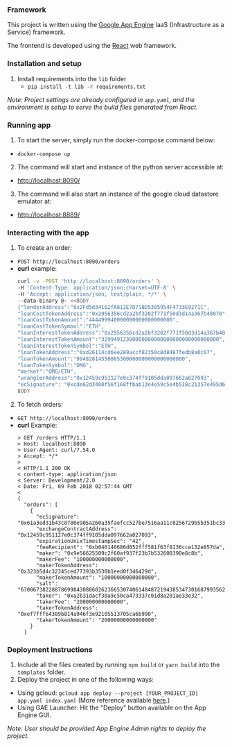 ### Framework

This project is written using the [Google App Engine](https://cloud.google.com/appengine) IaaS (Infrastructure as a Service) framework.

The frontend is developed using the [React](https://github.com/facebookincubator/create-react-app) web framework.

### Installation and setup

1. Install requirements into the `lib` folder
   * `pip install -t lib -r requirements.txt`

<i>Note: Project settings are already configured in `app.yaml`, and the environment is setup to serve the build files generated from React.</i>

### Running app
1. To start the server, simply run the docker-compose command below:
  * `docker-compose up`
2. The command will start and instance of the python server accessible at:
  * [http://localhost:8090/](http://localhost:8090/)
3. The command will also start an instance of the google cloud datastore emulator at:
  * [http://localhost:8889/](http://localhost:8889/)

### Interacting with the app
1. To create an order:
  * `POST http://localhost:8090/orders`
  * **curl** example:
    ```bash
    curl -v -POST 'http://localhost:8090/orders' \
    -H 'Content-Type: application/json;charset=UTF-8' \
    -H 'Accept: application/json, text/plain, */*' \
    --data-binary @- <<BODY
    {"lenderAddress":"0x2Fd5d34162fA812E7D71BD5305954F4733E9271C",
    "loanCostTokenAddress":"0x2956356cd2a2bf3202f771f50d3d14a367b48070",
    "loanCostTokenAmount":"444499940000000000000000000",
    "loanCostTokenSymbol":"ETH",
    "loanInterestTokenAddress":"0x2956356cd2a2bf3202f771f50d3d14a367b48070",
    "loanInterestTokenAmount":"32994912300000000000000000000000000000",
    "loanInterestTokenSymbol":"ETH",
    "loanTokenAddress":"0xd26114cd6ee289accf82350c8d8487fedb8a0c07",
    "loanTokenAmount":"99482814550005300000000000000000000",
    "loanTokenSymbol":"OMG",
    "market":"OMG/ETH",
    "wranglerAddress":"0x12459c951127e0c374ff9105dda097662a027093",
    "ecSignature": "0xcde62d3400f56f168ffbab13e4e59c5e4b518c21357e495d66f2"}
    BODY
    ```
2. To fetch orders:
  * `GET http://localhost:8090/orders`
  * **curl** Example:
    ```http
    > GET /orders HTTP/1.1
    > Host: localhost:8090
    > User-Agent: curl/7.54.0
    > Accept: */*
    >
    < HTTP/1.1 200 OK
    < content-type: application/json
    < Server: Development/2.0
    < Date: Fri, 09 Feb 2018 02:57:44 GMT
    <
    {
      "orders": [
        {
          "ecSignature": "0x61a3ed31b43c8780e905a260a35faefcc527be7516aa11c0256729b5b351bc33",
          "exchangeContractAddress": "0x12459c951127e0c374ff9105dda097662a027093",
          "expirationUnixTimestampSec": "42",
          "feeRecipient": "0xb046140686d052fff581f63f8136cce132e857da",
          "maker": "0x9e56625509c2f60af937f23b7b532600390e8c8b",
          "makerFee": "100000000000000",
          "makerTokenAddress": "0x323b5d4c32345ced77393b3530b1eed0f346429d",
          "makerTokenAmount": "10000000000000000",
          "salt": "67006738228878699843088602623665307406148487219438534730168799356281242528500",
          "taker": "0xa2b31dacf30a9c50ca473337c01d8a201ae33e32",
          "takerFee": "200000000000000",
          "takerTokenAddress": "0xef7fff64389b814a946f3e92105513705ca6b990",
          "takerTokenAmount": "20000000000000000"
        }
      ]
    ```
  
### Deployment Instructions

1. Include all the files created by running `npm build` or `yarn build` into the `templates` folder.
2. Deploy the project in one of the following ways:
  * Using gcloud: `gcloud app deploy --project [YOUR_PROJECT_ID] app.yaml index.yaml` (More reference available [here](https://cloud.google.com/appengine/docs/standard/python/getting-started/deploying-the-application "GAE deployment using gcloud").)
  * Using GAE Launcher: Hit the "Deploy" button available on the App Engine GUI.

<i>Note: User should be provided App Engine Admin rights to deploy the project.</i>
